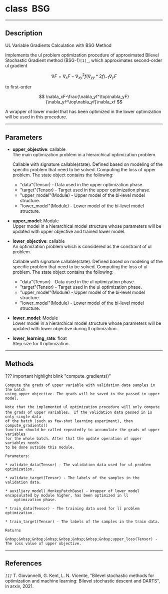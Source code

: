 # __class&nbsp;&nbsp;BSG__
***
## Description
UL Variable Gradients Calculation with BSG Method

Implements the ul problem optimization procedure of approximated Bilevel Stochastic
Gradient method (BSG-1)`[1]`_, which approximates second-order ul gradient 

$$
\nabla F = \nabla_xF - \nabla_{xy}^2f(\nabla_{yy}*2f)_{-1}\nabla_yF
$$ 

to first-order

$$
\nabla_xF-\frac{\nabla_yf^\top\nabla_yF}{\nabla_yf^\top\nabla_yf}\nabla_xf
$$

A wrapper of lower model that has been optimized in the lower optimization will
be used in this procedure.
***
## Parameters
* __upper_objective__: callable  
    The main optimization problem in a hierarchical optimization problem.
    
    Callable with signature callable(state). Defined based on modeling of
    the specific problem that need to be solved. Computing the loss of upper
    problem. The state object contains the following:
    
    - "data"(Tensor) - 
        Data used in the upper optimization phase.
    - "target"(Tensor) - 
        Target used in the upper optimization phase.
    - "upper_model"(Module) - 
        Upper model of the bi-level model structure.
    - "lower_model"(Module) - 
        Lower model of the bi-level model structure.

* __upper_model__: Module  
    Upper model in a hierarchical model structure whose parameters will be
    updated with upper objective and trained lower model.

* __lower_objective__: callable  
    An optimization problem which is considered as the constraint of ul problem.
    
    Callable with signature callable(state). Defined based on modeling of
    the specific problem that need to be solved. Computing the loss of ul
    problem. The state object contains the following:
    
    - "data"(Tensor) - 
        Data used in the ul optimization phase.
    - "target"(Tensor) - 
        Target used in the ul optimization phase.
    - "upper_model"(Module) - 
        Upper model of the bi-level model structure.
    - "lower_model"(Module) - 
        Lower model of the bi-level model structure.

* __lower_model__: Module  
    Lower model in a hierarchical model structure whose parameters will be
    updated with lower objective during ll optimization.

* __lower_learning_rate__: float  
    Step size for ll optimization.
  
***
## Methods
??? important highlight blink "compute_gradients()"

    Compute the grads of upper variable with validation data samples in the batch
    using upper objective. The grads will be saved in the passed in upper model.

    Note that the implemented ul optimization procedure will only compute
    the grads of upper variables。 If the validation data passed in is only single data
    of the batch (such as few-shot learning experiment), then compute_gradients()
    function should be called repeatedly to accumulate the grads of upper variables
    for the whole batch. After that the update operation of upper variables needs
    to be done outside this module.

    Parameters:

    * validate_data(Tensor) - The validation data used for ul problem optimization.

    * validate_target(Tensor) - The labels of the samples in the validation data.

    * auxiliary_model(_MonkeyPatchBase) - Wrapper of lower model encapsulated by module higher, has been optimized in ll
        optimization phase.

    * train_data(Tensor) - The training data used for ll problem optimization.

    * train_target(Tensor) - The labels of the samples in the train data.

    Returns

    &nbsp;&nbsp;&nbsp;&nbsp;&nbsp;&nbsp;&nbsp;&nbsp;upper_loss(Tensor) - The loss value of upper objective.
***
## References
_`[1]`_ T. Giovannelli, G. Kent, L. N. Vicente, "Bilevel stochastic methods for
    optimization and machine learning: Bilevel stochastic descent and DARTS", in arxiv, 2021.
